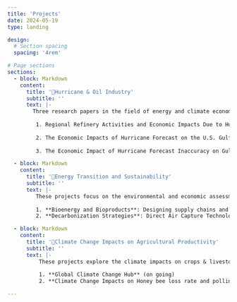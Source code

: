 ```yaml
---
title: 'Projects'
date: 2024-05-19
type: landing

design:
  # Section spacing
  spacing: '4rem'

# Page sections
sections:
  - block: Markdown
    content:
      title: '🚗Hurricane & Oil Industry'
      subtitle: ''
      text: |-
        Three research papers in the field of energy and climate economics:
    
         1. Regional Refinery Activities and Economic Impacts Due to Hurricane’s Landfalls in the Gulf Coast Region
    
         2. The Economic Impacts of Hurricane Forecast on the U.S. Gulf Coast Petroleum Refineries
    
         3. The Economic Impact of Hurricane Forecast Inaccuracy on Gulf Coast Petroleum Refineries

  - block: Markdown
    content:
      title: '🔋Energy Transition and Sustainability'
      subtitle: ''
      text: |-
         These projects focus on the environmental and economic assessment of emerging technologies on bioenergy:
      
         1. **Bioenergy and Bioproducts**: Designing supply chains and modeling the market response of low-carbon bioproducts entry.
         2. **Decarbonization Strategies**: Direct Air Capture Technologies (DAC) and Bioenergy with Carbon Capture and Storage (BECCS).

  - block: Markdown
    content:
      title: '🌱Climate Change Impacts on Agricultural Productivity'
      subtitle: ''
      text: |-
          These projects explore the climate impacts on crops & livestocks:
      
          1. **Global Climate Change Hub** (on going)
          2. **Climate Change Impacts on Honey bee loss rate and pollination market**

---
```



